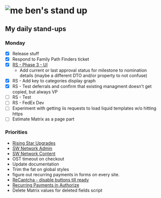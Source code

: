 # ![me](https://avatars2.githubusercontent.com/u/5232044?s=50&v=4) ben's stand up

## My daily stand-ups

### Monday

- [X] Release stuff
- [X] Respond to Family Path Finders ticket
- [X] [RS - Phase 3 - UI](https://app.clickup.com/8537154/v/l/li/63072322?pr=12760709) 
   - Add current or last approval status for milestone to nomination details (maybe a different DTO and/or property to not confuse)
- [X] RS - Add key to categories display graph
- [X] RS - Test deferrals and confirm that existing managment doesn't get copied, but always VP
- [ ] RS - Test
- [ ] RS - FedEx Dev
- [ ] Experiment with getting iis requests to load liquid templates w/o hitting https
- [ ] Estimate Matrix as a page part

### Priorities 
    
- [Rising Star Upgrades](https://app.clickup.com/8537154/v/l/f/27554943?pr=12707202)
- [SW Network Admin](https://app.clickup.com/8537154/v/l/li/54890360?pr=12760709)
- [SW Network Content](https://app.clickup.com/8537154/v/l/li/54892353?pr=12760709)
- OST timeout on checkout
- Update documentation
- Trim the fat on global styles
- figure out recurring payments in forms on every site.
- [ReCaptcha - disable buttons till ready](https://projects.madebyspeak.com/#/tasks/17598281)
- [Recurring Payments in Authorize](https://projects.madebyspeak.com/#/tasks/16411534)
- Delete Matrix values for deleted fields script
